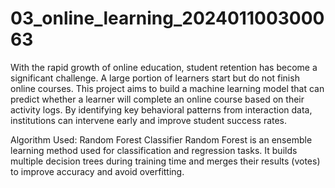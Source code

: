 # 03_online_learning_202401100300063
With the rapid growth of online education, student retention has become a significant challenge. A large portion of learners start but do not finish online courses. This project aims to build a machine learning model that can predict whether a learner will complete an online course based on their activity logs.
By identifying key behavioral patterns from interaction data, institutions can intervene early and improve student success rates.


Algorithm Used: Random Forest Classifier
Random Forest is an ensemble learning method used for classification and regression tasks. It builds multiple decision trees during training time and merges their results (votes) to improve accuracy and avoid overfitting.
